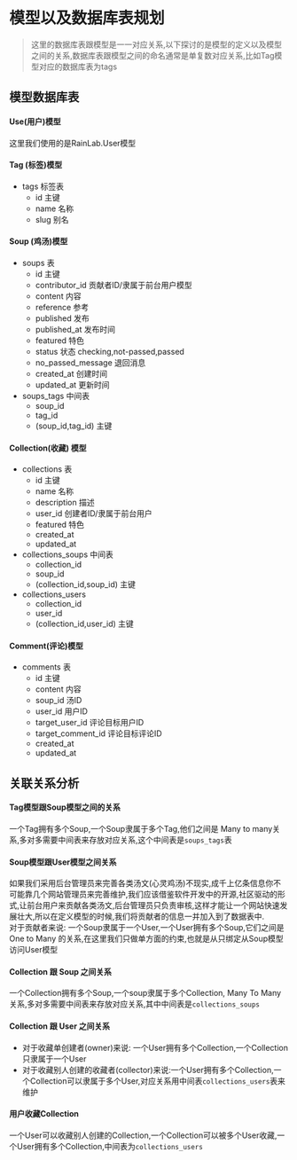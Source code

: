 # 模型以及数据库表规划

> 这里的数据库表跟模型是一一对应关系,以下探讨的是模型的定义以及模型之间的关系,数据库表跟模型之间的命名通常是单复数对应关系,比如Tag模型对应的数据库表为tags

## 模型数据库表

#### Use(用户)模型
这里我们使用的是RainLab.User模型

#### Tag (标签)模型
+ tags 标签表
    - id 主键
    - name 名称
    - slug 别名
    
#### Soup (鸡汤)模型
+ soups 表
    - id 主键
    - contributor_id 贡献者ID/隶属于前台用户模型
    - content 内容
    - reference 参考
    - published 发布
    - published_at 发布时间
    - featured 特色
    - status 状态 checking,not-passed,passed
    - no_passed_message 退回消息
    - created_at 创建时间
    - updated_at 更新时间
+ soups_tags 中间表
    - soup_id
    - tag_id
    - (soup_id,tag_id) 主键 

#### Collection(收藏) 模型
+ collections 表
    - id 主键
    - name 名称
    - description 描述
    - user_id 创建者ID/隶属于前台用户
    - featured 特色
    - created_at
    - updated_at
+ collections_soups 中间表
    - collection_id
    - soup_id
    - (collection_id,soup_id) 主键
+ collections_users
    - collection_id
    - user_id
    - (collection_id,user_id) 主键    

#### Comment(评论)模型
+ comments 表
    - id 主键
    - content 内容
    - soup_id 汤ID
    - user_id 用户ID
    - target_user_id 评论目标用户ID
    - target_comment_id 评论目标评论ID
    - created_at
    - updated_at

## 关联关系分析
    
#### Tag模型跟Soup模型之间的关系
一个Tag拥有多个Soup,一个Soup隶属于多个Tag,他们之间是 Many to many关系,多对多需要中间表来存放对应关系,这个中间表是`soups_tags`表

#### Soup模型跟User模型之间关系
如果我们采用后台管理员来完善各类汤文(心灵鸡汤)不现实,成千上亿条信息你不可能靠几个网站管理员来完善维护,我们应该借鉴软件开发中的开源,社区驱动的形式,让前台用户来贡献各类汤文,后台管理员只负责审核,这样才能让一个网站快速发展壮大,所以在定义模型的时候,我们将贡献者的信息一并加入到了数据表中.  
对于贡献者来说: 一个Soup隶属于一个User,一个User拥有多个Soup,它们之间是 One to Many 的关系,在这里我们只做单方面的约束,也就是从只绑定从Soup模型访问User模型

#### Collection 跟 Soup 之间关系
一个Collection拥有多个Soup,一个soup隶属于多个Collection, Many To Many 关系,多对多需要中间表来存放对应关系,其中中间表是`collections_soups`

#### Collection 跟 User 之间关系
+ 对于收藏单创建者(owner)来说: 一个User拥有多个Collection,一个Collection只隶属于一个User
+ 对于收藏别人创建的收藏者(collector)来说:一个User拥有多个Collection,一个Collection可以隶属于多个User,对应关系用中间表`collections_users`表来维护

#### 用户收藏Collection
一个User可以收藏别人创建的Collection,一个Collection可以被多个User收藏,一个User拥有多个Collection,中间表为`collections_users`
